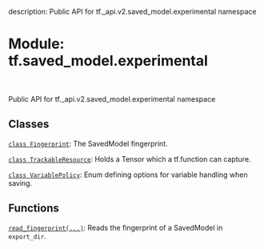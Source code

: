 description: Public API for tf._api.v2.saved_model.experimental namespace

<div itemscope itemtype="http://developers.google.com/ReferenceObject">
<meta itemprop="name" content="tf.saved_model.experimental" />
<meta itemprop="path" content="Stable" />
</div>

# Module: tf.saved_model.experimental

<!-- Insert buttons and diff -->

<table class="tfo-notebook-buttons tfo-api nocontent" align="left">

</table>



Public API for tf._api.v2.saved_model.experimental namespace



## Classes

[`class Fingerprint`](../../tf/saved_model/experimental/Fingerprint.md): The SavedModel fingerprint.

[`class TrackableResource`](../../tf/saved_model/experimental/TrackableResource.md): Holds a Tensor which a tf.function can capture.

[`class VariablePolicy`](../../tf/saved_model/experimental/VariablePolicy.md): Enum defining options for variable handling when saving.

## Functions

[`read_fingerprint(...)`](../../tf/saved_model/experimental/read_fingerprint.md): Reads the fingerprint of a SavedModel in `export_dir`.

